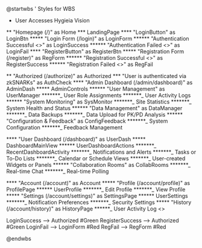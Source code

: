 @startwbs
' Styles for WBS
<style>
    wbsDiagram {
        LineColor #333
        ArrowColor #333
        RoundCorner 15
        BackgroundColor #F8F8F8
        FontName Arial
        LineStyle curved

        arrow {
            LineColor #666
        }

        :depth(0) {
            BackgroundColor #F6E58D
            LineColor #D35400
            FontColor #000
        }

        :depth(1) {
            BackgroundColor #FFD1C1
            LineColor #E74C3C
            FontColor #000
        }

        :depth(2) {
            BackgroundColor #A29BFE
            LineColor #6C5CE7
            FontColor #000
        }

        :depth(3) {
            BackgroundColor #92C3F1
            LineColor #1A73E8
            FontColor #000
        }
        
        :depth(4) {
            BackgroundColor #81ECEC
            LineColor #00B2CC
            FontColor #000
        }

        :depth(5) {
            BackgroundColor #1A73E8
            LineColor #92C3F1
            FontColor #FF
        }

        :depth(6) {
            BackgroundColor #FFD3BA
            LineColor #FF9B54
            FontColor #000
        }
    }
    .success {
        LineColor #27AE60;
        BackgroundColor #27AE60

    }
    .fail {
        LineColor #E74C3C;
        BackgroundColor #E74C3C
    }
    .logText {
        FontColor #000
    }
</style>

* User Accesses Hygieia Vision

** "Homepage (/)" as Home
*** LandingPage
**** "LoginButton" as LoginBtn
***** "Login Form (/login)" as LoginForm
****** "Authentication Successful <<success>>" as LoginSuccess
****** "Authentication Failed <<fail>>" as LoginFail
**** "RegisterButton" as RegisterBtn
***** "Registration Form (/register)" as RegForm
****** "Registration Successful <<success>>" as RegisterSuccess
****** "Registration Failed <<fail>>" as RegFail


** "Authorized (/authorize)" as Authorized
*** "User is authenticated via zkSNARKs" as AuthCheck
**** "Admin Dashboard (/admin/dashboard)" as AdminDash
***** AdminControls
****** "User Management" as UserManager
*******_ User Role Assignments
*******_ User Activity Logs
****** "System Monitoring" as SysMonitor
*******_ Site Statistics
*******_ System Health and Status
****** "Data Management" as DataManager
*******_ Data Backups
*******_ Data Upload for PK/PD Analysis
****** "Configuration & Feedback" as ConfigFeedback
*******_ System Configuration
*******_ Feedback Management

**** "User Dashboard (/dashboard)" as UserDash
***** DashboardMainView
****** UserDashboardActions
*******_ RecentDashboardActivity
*******_ Notifications and Alerts
*******_ Tasks or To-Do Lists
*******_ Calendar or Schedule Views
*******_ User-created Widgets or Panels
****** "Collaboration Rooms" as CollabRooms
*******_ Real-time Chat
*******_ Real-time Polling

**** "Account (/account)" as Account
***** "Profile (/account/profile)" as ProfilePage
****** UserProfile
*******_ Edit Profile
*******_ View Profile
***** "Settings (/account/settings)" as SettingsPage
****** UserSettings
*******_ Notification Preferences
*******_ Security Settings
***** "History (/account/history)" as HistoryPage
******_ User Activity Log <<logText>> 

LoginSuccess --> Authorized #Green
RegisterSuccess --> Authorized #Green
LoginFail --> LoginForm #Red
RegFail --> RegForm #Red

@endwbs